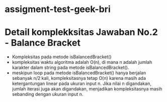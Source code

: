 # assigment-test-geek-bri

# Detail komplekksitas Jawaban No.2 - Balance Bracket
- Kompleksitas pada metode isBalancedBracket()
- kompleksitas waktu algoritma adalah O(n), di mana n adalah jumlah karakter dalam string pada metode isBalancedBracket().
- meskipun loop pada metode isBalancedBracket() hanya berjalan sebanyak n/2 kali, kompleksitasnya tetap O(n) karena masih ada ketergantungan linear pada ukuran input n. Jika nilai n digandakan, jumlah iterasi juga akan digandakan, menjadikan kompleksitasnya masih sebanding dengan ukuran input n.